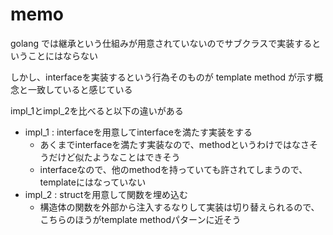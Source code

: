 # memo

golang では継承という仕組みが用意されていないのでサブクラスで実装するということにはならない

しかし、interfaceを実装するという行為そのものが template method が示す概念と一致していると感じている

impl_1とimpl_2を比べると以下の違いがある

- impl_1 : interfaceを用意してinterfaceを満たす実装をする
  - あくまでinterfaceを満たす実装なので、methodというわけではなさそうだけど似たようなことはできそう
  - interfaceなので、他のmethodを持っていても許されてしまうので、templateにはなっていない
- impl_2 : structを用意して関数を埋め込む
  - 構造体の関数を外部から注入するなりして実装は切り替えられるので、こちらのほうがtemplate methodパターンに近そう
